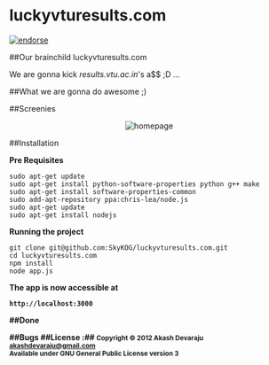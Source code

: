 luckyvturesults.com
===================
[![endorse](https://api.coderwall.com/skykog/endorsecount.png)](https://coderwall.com/skykog)

##Our brainchild luckyvturesults.com

We are gonna kick <em>results.vtu.ac.in</em>'s a$$ ;D ...

##What we are gonna do awesome ;)


##Screenies
<p align="center">
  <img src="http://i.imgur.com/XbWjedA.png?raw=true" alt="homepage"/>
</p>

##Installation

<strong>Pre Requisites</strong>


    sudo apt-get update
    sudo apt-get install python-software-properties python g++ make
    sudo apt-get install software-properties-common
    sudo add-apt-repository ppa:chris-lea/node.js
    sudo apt-get update
    sudo apt-get install nodejs
<strong>Running the project</strong>
    
    git clone git@github.com:SkyKOG/luckyvturesults.com.git
    cd luckyvturesults.com
    npm install
    node app.js

<strong>The app is now accessible at </stron>

    http://localhost:3000
##Done 

##Bugs 
##License :##
<small>Copyright © 2012 Akash Devaraju akashdevaraju@gmail.com <br>
Available under GNU General Public License version 3</small>


